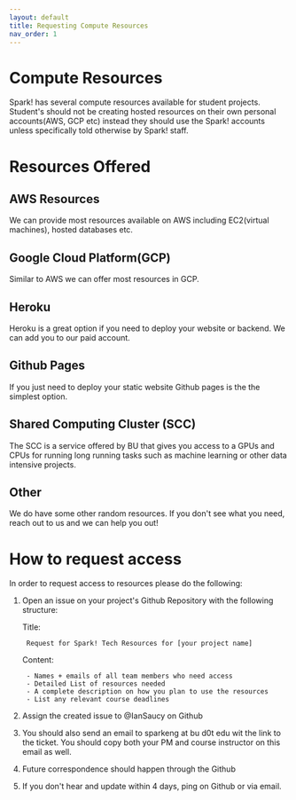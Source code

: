 ```yaml
---
layout: default
title: Requesting Compute Resources
nav_order: 1
---
```


# Compute Resources

Spark! has several compute resources available for student projects. Student's should not be creating hosted resources on their own personal accounts(AWS, GCP etc) instead they should use the Spark! accounts unless specifically told otherwise by Spark! staff. 

# Resources Offered

## AWS Resources

We can provide most resources available on AWS including EC2(virtual machines), hosted databases etc. 

## Google Cloud Platform(GCP)

Similar to AWS we can offer most resources in GCP.

## Heroku

Heroku is a great option if you need to deploy your website or backend. We can add you to our paid account.

## Github Pages

If you just need to deploy your static website Github pages is the the simplest option.

## Shared Computing Cluster (SCC)

The SCC is a service offered by BU that gives you access to a GPUs and CPUs for running long running tasks such as machine learning or other data intensive projects.

## Other

We do have some other random resources. If you don't see what you need, reach out to us and we can help you out! 

# How to request access 

In order to request access to resources please do the following: 

1. Open an issue on your project's Github Repository with the following structure:
    
    Title: 

        Request for Spark! Tech Resources for [your project name]

    Content: 

        - Names + emails of all team members who need access
        - Detailed List of resources needed 
        - A complete description on how you plan to use the resources
        - List any relevant course deadlines
2. Assign the created issue to @IanSaucy on Github
3. You should also send an email to sparkeng at bu d0t edu wit the link to the ticket. You should copy both your PM and course instructor on this email as well.
4. Future correspondence should happen through the Github 
5. If you don't hear and update within 4 days, ping on Github or via email. 




        